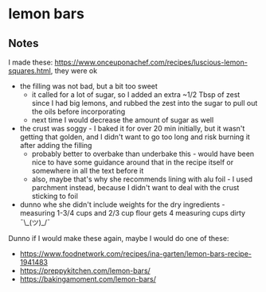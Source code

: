 # lemon bars

## Notes

I made these: https://www.onceuponachef.com/recipes/luscious-lemon-squares.html, they were ok

* the filling was not bad, but a bit too sweet
  * it called for a lot of sugar, so I added an extra ~1/2 Tbsp of zest since I had big lemons, and rubbed the zest into the sugar to pull out the oils before incorporating
  * next time I would decrease the amount of sugar as well
* the crust was soggy - I baked it for over 20 min initially, but it wasn't getting that golden, and I didn't want to go too long and risk burning it after adding the filling
  * probably better to overbake than underbake this - would have been nice to have some guidance around that in the recipe itself or somewhere in all the text before it
  * also, maybe that's why she recommends lining with alu foil - I used parchment instead, because I didn't want to deal with the crust sticking to foil
* dunno whe she didn't include weights for the dry ingredients - measuring 1-3/4 cups and 2/3 cup flour gets 4 measuring cups dirty ¯\\\_(ツ)\_/¯

Dunno if I would make these again, maybe I would do one of these:

* https://www.foodnetwork.com/recipes/ina-garten/lemon-bars-recipe-1941483
* https://preppykitchen.com/lemon-bars/
* https://bakingamoment.com/lemon-bars/
